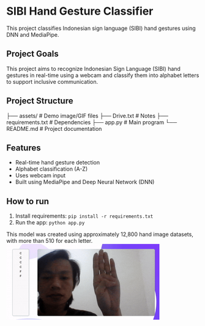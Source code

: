 # SIBI Hand Gesture Classifier

This project classifies Indonesian sign language (SIBI) hand gestures using DNN and MediaPipe.

## Project Goals
This project aims to recognize Indonesian Sign Language (SIBI) hand gestures in real-time using a webcam and classify them into alphabet letters to support inclusive communication.

## Project Structure
├── assets/             # Demo image/GIF files
├── Drive.txt           # Notes
    ├── requirements.txt    # Dependencies
    ├── app.py              # Main program
└── README.md           # Project documentation

## Features
- Real-time hand gesture detection
- Alphabet classification (A-Z)
- Uses webcam input
- Built using MediaPipe and Deep Neural Network (DNN)

## How to run
1. Install requirements: `pip install -r requirements.txt`
2. Run the app: `python app.py`

This model was created using approximately 12,800 hand image datasets, with more than 510 for each letter.
![Demo Klasifikasi SIBI](assets/demo.gif)
